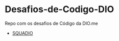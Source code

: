 # Desafios-de-Codigo-DIO
Repo com os desafios de Código da DIO.me

- <a href="./SQUADIO">SQUADIO</a>
